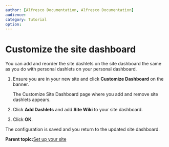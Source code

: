 ```yaml
---
author: [Alfresco Documentation, Alfresco Documentation]
audience: 
category: Tutorial
option: 
---
```


# Customize the site dashboard

You can add and reorder the site dashlets on the site dashboard the same as you do with personal dashlets on your personal dashboard.

1.  Ensure you are in your new site and click **Customize Dashboard** on the banner.

    The Customize Site Dashboard page where you add and remove site dashlets appears.

2.  Click **Add Dashlets** and add **Site Wiki** to your site dashboard.

3.  Click **OK**.


The configuration is saved and you return to the updated site dashboard.

**Parent topic:**[Set up your site](../concepts/gs-site-setup.md)

